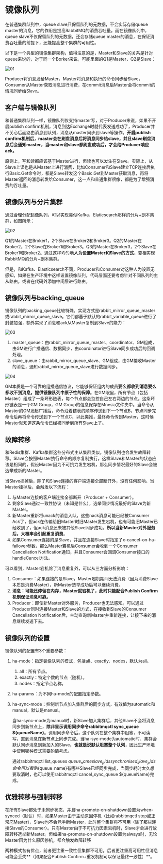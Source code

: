 # 镜像队列

在普通集群队列中，queue slave只保留队列的元数据，不会实际存储queue master的消息，它的作用是提高RabbitMQ的消费吞吐量。而在镜像队列中，queue slave不仅保留队列的元数据，还会存储queue master的消息，在保证消费吞吐量的前提下，还能提高整个集群的可用性。

以下是一个典型的镜像集群架构，值得注意的是，Master和Slave的关系是针对queue来说的，对于同一个Borker来说，可能里面的Q1是Master，Q2是Slave：

![01](03-镜像队列.assets/01.jpg)

Producer将消息发给Master，Master将消息和执行的命令同步给Slave，Consumer从Master获取消息进行消费，在commit消息后Master会将commit的情况同步给Slave。

## 客户端与镜像队列

和普通集群队列一样，镜像队列仅支持master写，对于Producer来说，如果不开启publish confirm机制，消息到达Exchange时就代表发送成功了，Producer并不关心后面路由消息到队列，消息从master同步到slave等操作。**开启publish confirm机制后，master会在刷盘消息后将消息同步给slave，并且slave刷盘消息后会通知master，当master和slave都刷盘成功后，才会给Producer响应ack。**

原则上，写和读都应该基于Master进行，但读也可以发生在Slave。实际上，从Slave上读也是从Master上进行消费，比如Consumer和Slave建立TCP连接后执行Basic.Get命令时，都是Slave转发这个Basic.Get到Master获取消息，再将Master返回的消息转发给Consumer，这一点和普通集群很像，都是为了增强消费的吞吐量。

## 镜像队列与分片集群

通过合理分配镜像队列，可以实现类似Kafka、Elaticsearch那样的分片+副本集群，如图所示：

![02](03-镜像队列.assets/02.jpg)

Q1的Master在Broker1，2个Slave在Broker2和Broker3。Q2的Master在Broker2，2个Slave在Broker1和Broker3。Q3的Master在Broker3，2个Slave在Broker1和Broker2。通过这样均匀地**人为设置Master和Slave的方式**，变相实现RabbitMQ的分片+副本集群。

但是，和Kafka、Elasticsearch不同，Producer和Consumer对这种人为设置无感知，如果在生产环境中这样设置镜像队列，代码层面还要考虑针对不同队列的主从路由，或者在代码外添加中间层进行路由。

## 镜像队列与backing_queue

镜像队列的backing_queue比较特殊，实现方式是rabbit_mirror_queue_master或rabbit_mirror_queue_slave。它们都基于默认的rabbit_variable_queue进行了封装加强，额外实现了消息和ack从Master复制到Slave的能力：

![03](03-镜像队列.assets/03.jpg)

1. master_queue：由rabbit_mirror_queue_master、coordinator、GM组成，由GM进行广播通信、数据同步，由coordinator进行Slave同步成功后的回调处理。
2. slave_queue：由rabbit_mirror_queue_slave、GM组成，由GM接收Master的消息，通知rabbit_mirror_queue_slave进行数据同步。

![04](03-镜像队列.assets/04.jpg)

GM本质是一个可靠的组播通信协议，它能够保证组内的成员**要么都收到消息要么都收不到消息，提供镜像队列中原子性的保障**。在GM眼里，所有节点（包括Master）组成了一条环形链表，每个节点都会监控自己左右两边的节点。这条环形链表是一个GM Group，GM Group的信息保存在Mnesia文件夹中。当命令从Master的GM发起广播后，命令沿着链表的顺序传送到下一个节点B，节点同步完命令后再将命令传送到下一个节点C，以此类推，最终命令传到Master，这时候Master就知道这条命令已经被同步到所有Slave上了。

## 故障转移

和Redis集群、Kafka集群这些分布式主从集群类似，镜像队列也会发生故障转移。Slave会按照Master执行命令的顺序复制执行，这样Slave和Master的状态应该是相同的，假设Master因为不可抗力发生宕机，那么同步情况最好的Slave会被选举成新的Master。

当Slave挂掉后，除了和Slave连接的客户端连接全部断开外，没有任何影响。当Master挂掉后，会触发以下流程：

1. 与Master连接的客户端连接全部断开（Producer + Consumer）。
2. 剩余Slave通过一致性协议（未知是什么），选举同步情况最好的Slave为新Master。
3. 新Master重新将unack的消息入队，这些nack消息可能已经被Consumer Ack了，但ack在传输给旧Master时旧Master发生宕机，也有可能旧Master已经收到了，但ack消息还未被其他Slave同步成功。**所以当新Master对外服务后，大概率会引起重复消费**。
4. 如果Consumer连接的是Slave，并且在连接Slave时指定了x-cancel-on-ha-failover参数，那么Master宕机后Consumer会收到一个Consumer Cancellation Notification通知，并且Consumer会回调Consumer接口的handleCancel方法。

可以看到，Master宕机除了消息重复外，可以从三方面分析影响：

1. Consumer：如果连接的是Slave，Master宕机期间无法消费（因为消费Slave本质是消费Master），新Master选举成功后可以继续消费。
2. **消息：可能还停留在内存，Master就宕机了，此时只能配合Publish Confirm机制保证消息可靠。**
3. Producer：即使新Master对外服务，Producer也无法感知。可以通过Producer同时连接Master和Slave的方式，在接收到Slave的Consumer Cancellation Notification后，主动查询新Master并重新连接，让接下来的消息继续发送下去。

## 镜像队列的设置

镜像队列的配置有3个重要参数：

1. ha-mode：指定镜像队列的模式，包括all、exactly、nodes，默认为all。

   1. all：所有节点。
   2. exactly：特定个数的节点（随机）。
   3. nodes：指定节点名称。

2. ha-params：为不同ha-mode的配置指定参数。

3. ha-sync-mode：控制新节点加入集群后的同步方式，有效值为automatic和manual，默认是manual。

   当ha-sync-mode为manual时，新Slave加入集群后，其他Slave不会将消息同步到新节点上，**除非显示调用同步命令rabbitmqctl sync_queue ${queueName}**。调用同步命令后，这个队列在整个集群中阻塞，不可读写，直到消息在新节点上同步完成。当ha-syc-mode为automatic时，集群会默认同步消息到新加入的Slave，**也就是说默认阻塞整个队列**，因此生产环境中使用哪种模式需要酌情考虑。

   通过rabbitmqctl list_queues ${queue_name} slave_pids synchronised_slave_pids命令可以看到${queue_name}有哪些Slave已经同步完成，当同步耗时太久想要取消时，也可以使用rabbitmqctl cancel_sync_queue ${queueName}完成。

## 优雅转移与强制转移

在所有Slave都处于未同步状态，并且ha-promote-on-shutdown设置为when-synced（默认）时，如果Master由于主动原因停机（比如rabbitmqctl stop或正常庀Master），Slave也不会竞争新Master，此时整个集群将不可用（除了那些连接Slave的Consumer）。只有Master由于不可抗力因素宕机时，Slave才会进行故障转移选举新Master。但如果ha-promote-on-shutdown设置为always时，无论Master因为什么原因停机，都会触发故障转移

两种模式各有优点，前者更注重一致性但集群不可用，后者更注重高可用性但消息可能会丢失**（如果配合Publish Confirm+重发机制可以保证最终一致性）**。